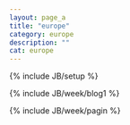 ```yaml
---
layout: page_a
title: "europe"
category: europe
description: ""
cat: europe
---
```

{% include JB/setup %}

{% include JB/week/blog1 %} 

{% include JB/week/pagin %}	


